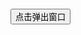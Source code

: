 <html>

<head>
  <meta charset="utf-8" />
  <meta name="author" content="http://www.softwhy.com/" />
  <title>点击弹出窗口效果-蚂蚁部落</title>
  <style type="text/css">
    body,
    h2 {
      margin: 0;
      padding: 0;
    }
/*遮罩层*/
    #faqbg {
      background-color: #666666;
      position: absolute;
      z-index: 99;
      left: 0;
      top: 0;
      display: none;
      width: 100%;
      height: 1000px;
      opacity: 0.5;
      filter: alpha(opacity=50);
      -moz-opacity: 0.5;
    }
/*被弹出的窗口*/
    #faqdiv {
      position: absolute;
      width: 400px;
      left: 50%;
      top: 50%;
      margin-left: -200px;
      height: auto;
      z-index: 100;
      background-color: #fff;
      border: 1px #8FA4F5 solid;
      padding: 1px;
    }

    #faqdiv h2 {
      height: 25px;
      font-size: 14px;
      background-color: #8FA4F5;
      position: relative;
      padding-left: 10px;
      line-height: 25px;
    }

    #faqdiv h2 a {
      position: absolute;
      right: 5px;
      font-size: 12px;
      color: #FF0000
    }
  </style>
  <script type="text/javascript" src="http://www.softwhy.com/mytest/jQuery/jquery-1.8.3.js"></script>
  <script type="text/javascript">
    $(function() {
      $(".but").click(function() {
        $("#faqbg").css({
          display: "block",
          height: $(document).height()
        });
        $("#faqdiv").css("top", "100px");
        $("#faqdiv").css("display", "block");
      });
      $(".close").click(function() {
        $("#faqbg").css("display", "none");
        $("#faqdiv").css("display", "none");
      })
    })
  </script>
</head>

<body>
  <div id="faqbg"></div>
  <div id="faqdiv" style="display:none">
    <h2>信息窗口<a href="#" class="close">关闭</a></h2>
    <div class="form">这里是提示信息！！</div>
  </div>
  <p align="center">
    <input value="点击弹出窗口" class="but" type="button" />
  </p>
</body>

</html>
